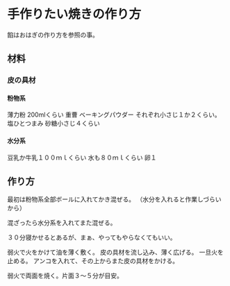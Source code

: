 ﻿# 手作りたい焼きの作り方

餡はおはぎの作り方を参照の事。

## 材料
### 皮の具材
#### 粉物系
薄力粉 200mlくらい
重曹
ベーキングパウダー
それぞれ小さじ１か２くらい。
塩ひとつまみ
砂糖小さじ４くらい

#### 水分系
豆乳か牛乳１００ｍｌくらい
水も８０ｍｌくらい
卵１

## 作り方
最初は粉物系全部ボールに入れてかき混ぜる。
（水分を入れると作業しづらいから）

混ざったら水分系を入れてまた混ぜる。

３０分寝かせるとあるが、まぁ、やってもやらなくてもいい。

弱火で火をかけて油を薄く敷く。
皮の具材を流し込み、薄く広げる。
一旦火を止める。
アンコを入れて、その上からまた皮の具材をかける。

弱火で両面を焼く。片面３〜５分が目安。
